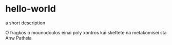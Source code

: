 # hello-world
a short description

O fragkos o mounodoulos einai poly xontros kai skeftete na metakomisei sta Anw Pathsia
